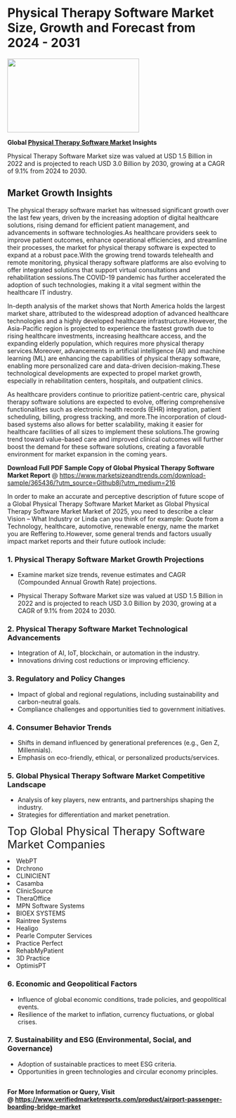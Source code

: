 <H1>Physical Therapy Software Market Size, Growth and Forecast from 2024 - 2031</H1><img class="aligncenter size-medium wp-image-584254" src="https://thirdeyenews.in/wp-content/uploads/2024/09/Global-Market-Research-300x168.jpeg" alt="" width="300" height="168" /><p><strong>Global&nbsp;<a href="https://www.marketsizeandtrends.com/download-sample/365436/?utm_source=Github8j?utm_medium=216">Physical Therapy Software Market</a> Insights</strong></p><p>Physical Therapy Software Market size was valued at USD 1.5 Billion in 2022 and is projected to reach USD 3.0 Billion by 2030, growing at a CAGR of 9.1% from 2024 to 2030.</p><p><h2>Market Growth Insights</h2> <p>The physical therapy software market has witnessed significant growth over the last few years, driven by the increasing adoption of digital healthcare solutions, rising demand for efficient patient management, and advancements in software technologies.As healthcare providers seek to improve patient outcomes, enhance operational efficiencies, and streamline their processes, the market for physical therapy software is expected to expand at a robust pace.With the growing trend towards telehealth and remote monitoring, physical therapy software platforms are also evolving to offer integrated solutions that support virtual consultations and rehabilitation sessions.The COVID-19 pandemic has further accelerated the adoption of such technologies, making it a vital segment within the healthcare IT industry.</p> <p>In-depth analysis of the market shows that North America holds the largest market share, attributed to the widespread adoption of advanced healthcare technologies and a highly developed healthcare infrastructure.However, the Asia-Pacific region is projected to experience the fastest growth due to rising healthcare investments, increasing healthcare access, and the expanding elderly population, which requires more physical therapy services.Moreover, advancements in artificial intelligence (AI) and machine learning (ML) are enhancing the capabilities of physical therapy software, enabling more personalized care and data-driven decision-making.These technological developments are expected to propel market growth, especially in rehabilitation centers, hospitals, and outpatient clinics.</p> <p>As healthcare providers continue to prioritize patient-centric care, physical therapy software solutions are expected to evolve, offering comprehensive functionalities such as electronic health records (EHR) integration, patient scheduling, billing, progress tracking, and more.The incorporation of cloud-based systems also allows for better scalability, making it easier for healthcare facilities of all sizes to implement these solutions.The growing trend toward value-based care and improved clinical outcomes will further boost the demand for these software solutions, creating a favorable environment for market expansion in the coming years.</p> <p><span class=""><strong>Download Full PDF Sample Copy of Global Physical Therapy Software Market Report</strong> @ <a href="https://www.marketsizeandtrends.com/download-sample/365436/?utm_source=Github8j?utm_medium=216" target="_blank">https://www.marketsizeandtrends.com/download-sample/365436/?utm_source=Github8j?utm_medium=216</a></span></p><p>In order to make an accurate and perceptive description of future scope of a Global&nbsp;Physical Therapy Software Market Market as Global&nbsp;Physical Therapy Software Market Market of 2025, you need to describe a clear Vision &ndash; What Industry or Linda can you think of for example: Quote from a Technology, healthcare, automotive, renewable energy, name the market you are Reffering to.However, some general trends and factors usually impact market reports and their future outlook include:</p><h3>1.&nbsp;<strong>Physical Therapy Software Market Growth Projections</strong></h3><ul><li>Examine market size trends, revenue estimates and CAGR (Compounded Annual Growth Rate) projections.</li><li><p>Physical Therapy Software Market size was valued at USD 1.5 Billion in 2022 and is projected to reach USD 3.0 Billion by 2030, growing at a CAGR of 9.1% from 2024 to 2030.</p></li></ul><h3>2.&nbsp;<strong>Physical Therapy Software Market Technological Advancements</strong></h3><ul><li>Integration of AI, IoT, blockchain, or automation in the industry.</li><li>Innovations driving cost reductions or improving efficiency.</li></ul><h3>3.&nbsp;<strong>Regulatory and Policy Changes</strong></h3><ul><li>Impact of global and regional regulations, including sustainability and carbon-neutral goals.</li><li>Compliance challenges and opportunities tied to government initiatives.</li></ul><h3>4.&nbsp;<strong>Consumer Behavior Trends</strong></h3><ul><li>Shifts in demand influenced by generational preferences (e.g., Gen Z, Millennials).</li><li>Emphasis on eco-friendly, ethical, or personalized products/services.</li></ul><h3>5.&nbsp;<strong>Global Physical Therapy Software Market Competitive Landscape</strong></h3><ul><li>Analysis of key players, new entrants, and partnerships shaping the industry.</li><li>Strategies for differentiation and market penetration.</li></ul><p data-pm-slice="1 1 []"><span style="color: inherit; font-family: inherit; font-size: 25px;">Top Global Physical Therapy Software Market Companies</span></p><div class="" data-test-id=""><p><li>WebPT</li><li> Drchrono</li><li> CLINICIENT</li><li> Casamba</li><li> ClinicSource</li><li> TheraOffice</li><li> MPN Software Systems</li><li> BIOEX SYSTEMS</li><li> Raintree Systems</li><li> Healigo</li><li> Pearle Computer Services</li><li> Practice Perfect</li><li> RehabMyPatient</li><li> 3D Practice</li><li> OptimisPT</li></p></div><h3>6.&nbsp;<strong>Economic and Geopolitical Factors</strong></h3><ul><li>Influence of global economic conditions, trade policies, and geopolitical events.</li><li>Resilience of the market to inflation, currency fluctuations, or global crises.</li></ul><h3>7.&nbsp;<strong>Sustainability and ESG (Environmental, Social, and Governance)</strong></h3><ul><li>Adoption of sustainable practices to meet ESG criteria.</li><li>Opportunities in green technologies and circular economy principles.</li></ul><h2><strong style="font-size: 14px;">For More Information or Query, Visit @&nbsp;</strong><a style="background-color: #ffffff; font-size: 14px;" href="https://www.marketsizeandtrends.com/report/physical-therapy-software-market/" target="_blank">https://www.verifiedmarketreports.com/product/airport-passenger-boarding-bridge-market</a></h2>